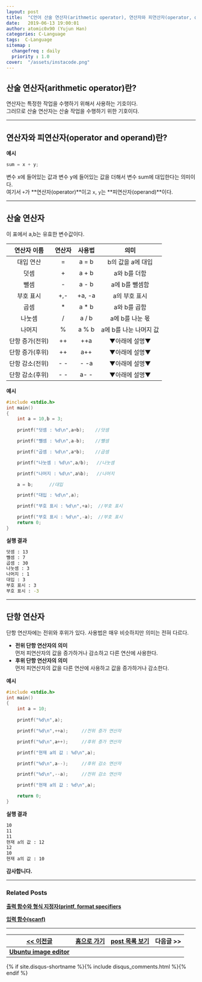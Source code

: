 ```yaml
---
layout: post
title:  "C언어 산술 연산자(arithmetic operator), 연산자와 피연산자(operator, operand)"
date:   2019-06-13 19:00:01
author: atomic0x90 (Yujun Han)
categories: C-Language
tags:  C-Language
sitemap :
  changefreq : daily
  priority : 1.0
cover:  "/assets/instacode.png"
---
```


## 산술 연산자(arithmetic operator)란?

연산자는 특정한 작업을 수행하기 위해서 사용하는 기호이다.  
그러므로 산술 연산자는 산술 작업을 수행하기 위한 기호이다.

---

## 연산자와 피연산자(operator and operand)란?

**예시**  
```c
sum = x + y;
```
변수 x에 들어있는 값과 변수 y에 들어있는 값을 더해서 변수 sum에 대입한다는 의미이다.  
여기서 `+`가 **연산자(operator)**이고 `x`, `y`는 **피연산자(operand)**이다.


---

## 산술 연산자

이 표에서 a,b는 유효한 변수값이다.

연산자 이름	|연산자		|사용법		|의미
:------:	|:------:	|:------:	|:-------:
대입 연산	|=		|a = b		|b의 값을 a에 대입
덧셈		|+		|a + b		|a와 b를 더함
뺄셈		|-		|a - b		|a에 b를 뺄셈함
부호 표시	|+,-		|+a, -a		|a의 부호 표시
곱셈		|\*		|a \* b		|a와 b를 곱함
나눗셈		|/		|a / b		|a에 b를 나눈 몫
나머지		|%		|a % b		|a에 b를 나눈 나머지 값
단항 증가(전위)	|++		|++a		|▼아래에 설명▼
단항 증가(후위)	|++		|a++		|▼아래에 설명▼
단항 감소(전위)	|- -		|- -a		|▼아래에 설명▼
단항 감소(후위)	|- -		|a- -		|▼아래에 설명▼

**예시**
```c
#include <stdio.h>
int main()
{
	int a = 10,b = 3;
	
	printf("덧셈 : %d\n",a+b);	//덧셈

	printf("뺄셈 : %d\n",a-b);	//뺄셈

	printf("곱셈 : %d\n",a*b);	//곱셈

	printf("나눗셈 : %d\n",a/b);	//나눗셈

	printf("나머지 : %d\n",a%b);	//나머지

	a = b;		//대입

	printf("대입 : %d\n",a);

	printf("부호 표시 : %d\n",+a);	//부호 표시

	printf("부호 표시 : %d\n",-a);	//부호 표시
	return 0;
}
```

**실행 결과**
```bash
덧셈 : 13
뺄셈 : 7
곱셈 : 30
나눗셈 : 3
나머지 : 1
대입 : 3
부호 표시 : 3
부호 표시 : -3
```
---

## 단항 연산자

단항 연산자에는 전위와 후위가 있다. 사용법은 매우 비슷하지만 의미는 전혀 다르다.  
* **전위 단항 연산자의 의미**  
먼저 피연산자의 값을 증가하거나 감소하고 다른 연산에 사용한다.
* **후위 단항 연산자의 의미**  
먼저 피연산자의 값을 다른 연산에 사용하고 값을 증가하거나 감소한다.

**예시**
```c
#include <stdio.h>
int main()
{
	int a = 10;
	
	printf("%d\n",a);

	printf("%d\n",++a);		//전위 증가 연산자

	printf("%d\n",a++);		//후위 증가 연산자

	printf("현재 a의 값 : %d\n",a);

	printf("%d\n",a--);		//후위 감소 연산자

	printf("%d\n",--a);		//전위 감소 연산자

	printf("현재 a의 값 : %d\n",a);

	return 0;
}
```

**실행 결과**
```bash
10
11
11
현재 a의 값 : 12
12
10
현재 a의 값 : 10
```



**감사합니다.**

---

### Related Posts

**[출력 함수와 형식 지정자(printf, format specifiers][3]**

**[입력 함수(scanf)][4]**

---


[\<\< 이전글][0]        |[홈으로 가기][1]       |[post 목록 보기][2]    |다음글 \>\>
------                  |:------:               |:------:               |------:
**[Ubuntu image editor][0]**   |                       |                       |


[0]: https://atomic0x90.github.io/ubuntu/2019/06/09/ubuntu-image-editor.html "Ubuntu에서 이미지 편집기 사용하기"
[1]: https://atomic0x90.github.io/ "home"
[2]: https://atomic0x90.github.io/posts/ "posts"
[3]: https://atomic0x90.github.io/c-language/2019/06/04/printf-format.html "출력 함수와 형식 지정자"
[4]: https://atomic0x90.github.io/c-language/2019/06/05/scanf-format.html "입력 함수"





{% if site.disqus-shortname %}{% include disqus_comments.html %}{% endif %}





